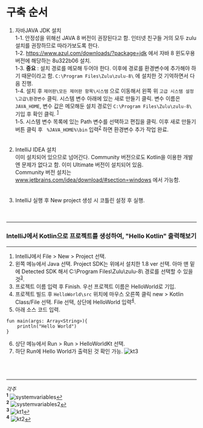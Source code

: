 # 구축 순서
1. 자바JAVA JDK 설치<br>
1-1. 안정성을 위해선 JAVA 8 버전이 권장된다고 함. 인터넷 친구들 거의 모두 zulu 설치를 권장하므로 따라가보도록 한다.<br>
1-2. https://www.azul.com/downloads/?package=jdk 에서 자바 8 윈도우용 버전에 해당하는 8u322b06 설치.<br>
1-3. **중요** : 설치 경로를 메모해 두어야 한다. 이후에 경로를 환경변수에 추가해야 하기 때문이라고 함. `C:\Program Files\Zulu\zulu-8\` 에 설치한 것 기억하면서 다음 진행.<br>
1-4. 설치 후 `제어판\모든 제어판 항목\시스템` 으로 이동해서 왼쪽 위 `고급 시스템 설정\고급\환경변수` 클릭. 시스템 변수 아래에 있는 새로 만들기 클릭. 변수 이름은 `JAVA_HOME`, 변수 값은 메모해둔 설치 경로인 `C:\Program Files\Zulu\zulu-8\` 기입 후 확인 클릭. <sup id="a1">[1](#f1)</sup><br>
1-5. 시스템 변수 목록에 있는 Path 변수를 선택하고 편집을 클릭. 이후 새로 만들기 버튼 클릭 후 ` %JAVA_HOME%\bin` 입력<sup id="a1">[2](#f1)</sup> 하면 환경변수 추가 작업 완료.<br>
<br><br>
2. IntelliJ IDEA 설치   
이미 설치되어 있으므로 넘어간다. Community 버전으로도 Kotlin을 이용한 개발엔 문제가 없다고 함. 이미 Ultimate 버전이 설치되어 있음.<br>
Community 버전 설치는 www.jetbrains.com/idea/download/#section=windows 에서 가능함.<br>
<br><br>
3. IntelliJ 실행 후 New project 생성 시 코틀린 설정 후 실행.<br>
<br><br>
*****
### IntelliJ에서 Kotlin으로 프로젝트를 생성하여, "Hello Kotlin" 출력해보기
*****

1. IntelliJ에서 File > New > Project 선택.<br>
2. 왼쪽 메뉴에서 Java 선택. Project SDK는 위에서 설치한 1.8 ver 선택. 아마 맨 밑에 Detected SDK 해서 C:\Program Files\Zulu\zulu-8\ 경로를 선택할 수 있을 것<sup id="a1">[3](#f1)</sup>.<br>
3. 프로젝트 이름 입력 후 Finish. 우선 프로젝트 이름은 HelloWorld로 기입.
4. 프로젝트 빌드 후 `HelloWorld\src` 위치에 마우스 오른쪽 클릭 new > Kotlin Class/File 선택. File 선택, 상단에 HelloWorld 입력<sup id="a1">[4](#f1)</sup>.
5. 아래 소스 코드 입력.
```
fun main(args: Array<String>){
    println("Hello World")
}
```
6. 상단 메뉴에서 Run > Run > HelloWorldKt 선택.
7. 하단 Run에 Hello World가 출력된 것 확인 가능.
![kt3](https://user-images.githubusercontent.com/96712990/153898543-c6ef6fee-9909-4b5e-8d9d-9fc73426305f.JPG)
<br><br><br><br>
*****
*각주*<br>
<b id="f1"><sup>1</sup></b>  ![systemvariables](https://user-images.githubusercontent.com/96712990/153868239-dd11be08-f9b7-44f8-8dd1-7223ffc796fb.JPG)[↩](#a1)   
<b id="f1"><sup>2</sup></b>  ![systemvariables2](https://user-images.githubusercontent.com/96712990/153885532-9d879694-269e-4ff6-a533-61fbf2cb648b.JPG)[↩](#a1)<br>
<b id="f1"><sup>3</sup></b>  ![kt1](https://user-images.githubusercontent.com/96712990/153892997-a93f6c26-94fc-4a6d-b1d0-6700e7717e97.JPG)[↩](#a1)<br>
<b id="f1"><sup>4</sup></b>  ![kt2](https://user-images.githubusercontent.com/96712990/153897901-85047bbe-eed3-48eb-9174-0462dcefe2ae.JPG)[↩](#a1)<br>

